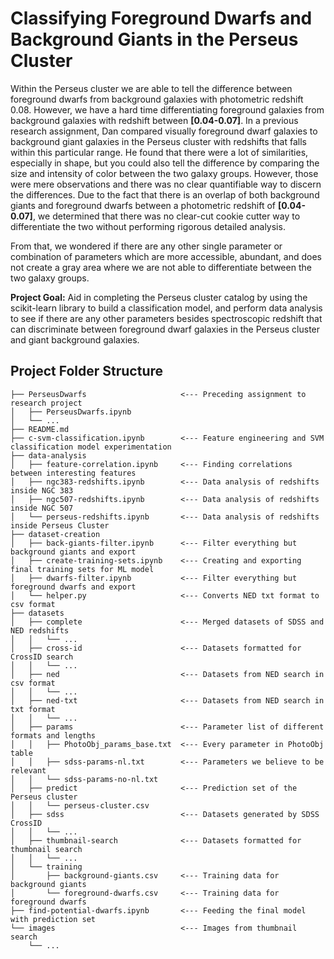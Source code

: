 # Classifying Foreground Dwarfs and Background Giants in the Perseus Cluster

Within the Perseus cluster we are able to tell the difference between foreground dwarfs from background galaxies with photometric redshift 0.08. However, we have a hard time differentiating foreground galaxies from background galaxies with redshift between **[0.04-0.07]**. In a previous research assignment, Dan compared visually foreground dwarf galaxies to background giant galaxies in the Perseus cluster with redshifts that falls within this particular range. He found that there were a lot of similarities, especially in shape, but you could also tell the difference by comparing the size and intensity of color between the two galaxy groups. However, those were mere observations and there was no clear quantifiable way to discern the differences. Due to the fact that there is an overlap of both background giants and foreground dwarfs between a photometric redshift of **[0.04-0.07]**, we determined that there was no clear-cut cookie cutter way to differentiate the two without performing rigorous detailed analysis. 

From that, we wondered if there are any other single parameter or combination of parameters which are more accessible, abundant, and does not create a gray area where we are not able to differentiate between the two galaxy groups.

**Project Goal:** Aid in completing the Perseus cluster catalog by using the scikit-learn library to build a classification model, and perform data analysis to see if there are any other parameters besides spectroscopic redshift that can discriminate between foreground dwarf galaxies in the Perseus cluster and giant background galaxies.

## Project Folder Structure
```
├── PerseusDwarfs                     <--- Preceding assignment to research project
│   ├── PerseusDwarfs.ipynb
│   └── ...
├── README.md
├── c-svm-classification.ipynb        <--- Feature engineering and SVM classification model experimentation
├── data-analysis
│   ├── feature-correlation.ipynb     <--- Finding correlations between interesting features
│   ├── ngc383-redshifts.ipynb        <--- Data analysis of redshifts inside NGC 383
│   ├── ngc507-redshifts.ipynb        <--- Data analysis of redshifts inside NGC 507
│   └── perseus-redshifts.ipynb       <--- Data analysis of redshifts inside Perseus Cluster
├── dataset-creation
│   ├── back-giants-filter.ipynb      <--- Filter everything but background giants and export
│   ├── create-training-sets.ipynb    <--- Creating and exporting final training sets for ML model
│   ├── dwarfs-filter.ipynb           <--- Filter everything but foreground dwarfs and export
│   └── helper.py                     <--- Converts NED txt format to csv format
├── datasets
│   ├── complete                      <--- Merged datasets of SDSS and NED redshifts
│   │   └── ...
│   ├── cross-id                      <--- Datasets formatted for CrossID search
│   │   └── ...
│   ├── ned                           <--- Datasets from NED search in csv format
│   │   └── ...
│   ├── ned-txt                       <--- Datasets from NED search in txt format
│   │   └── ...
│   ├── params                        <--- Parameter list of different formats and lengths
│   │   ├── PhotoObj_params_base.txt  <--- Every parameter in PhotoObj table
│   │   ├── sdss-params-nl.txt        <--- Parameters we believe to be relevant
│   │   └── sdss-params-no-nl.txt
│   ├── predict                       <--- Prediction set of the Perseus cluster
│   │   └── perseus-cluster.csv
│   ├── sdss                          <--- Datasets generated by SDSS CrossID
│   │   └── ...
│   ├── thumbnail-search              <--- Datasets formatted for thumbnail search
│   │   └── ...
│   └── training
│       ├── background-giants.csv     <--- Training data for background giants
│       └── foreground-dwarfs.csv     <--- Training data for foreground dwarfs
├── find-potential-dwarfs.ipynb       <--- Feeding the final model with prediction set
└── images                            <--- Images from thumbnail search
    └── ...
```